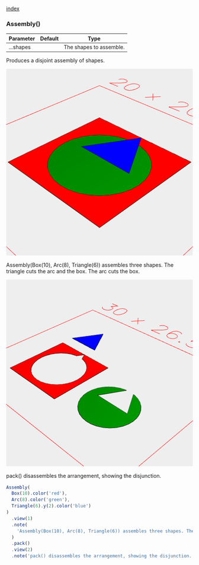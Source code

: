 [index](../../nb/api/index.md)
### Assembly()
Parameter|Default|Type
---|---|---
...shapes||The shapes to assemble.

Produces a disjoint assembly of shapes.

![Image](Assembly.md.$2_1.png)

Assembly(Box(10), Arc(8), Triangle(6)) assembles three shapes. The triangle cuts the arc and the box. The arc cuts the box.

![Image](Assembly.md.$2_2.png)

pack() disassembles the arrangement, showing the disjunction.

```JavaScript
Assembly(
  Box(10).color('red'),
  Arc(8).color('green'),
  Triangle(6).y(2).color('blue')
)
  .view(1)
  .note(
    'Assembly(Box(10), Arc(8), Triangle(6)) assembles three shapes. The triangle cuts the arc and the box. The arc cuts the box.'
  )
  .pack()
  .view(2)
  .note('pack() disassembles the arrangement, showing the disjunction.');
```
